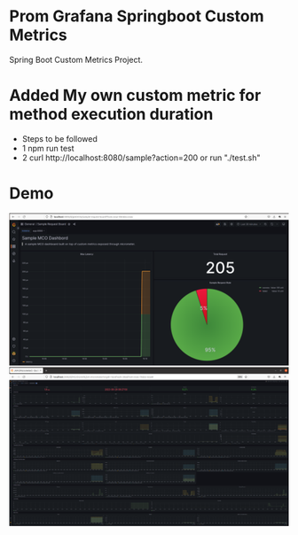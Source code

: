 # Prom Grafana Springboot Custom Metrics
Spring Boot Custom Metrics Project.

# Added My own custom metric for method execution duration
* Steps to be followed
* 1 npm run test
* 2 curl http://localhost:8080/sample?action=200 or run "./test.sh"

# Demo
![Demo Sample](sample.png)
![Demo Auto Instrument](auto-instrument.png)
